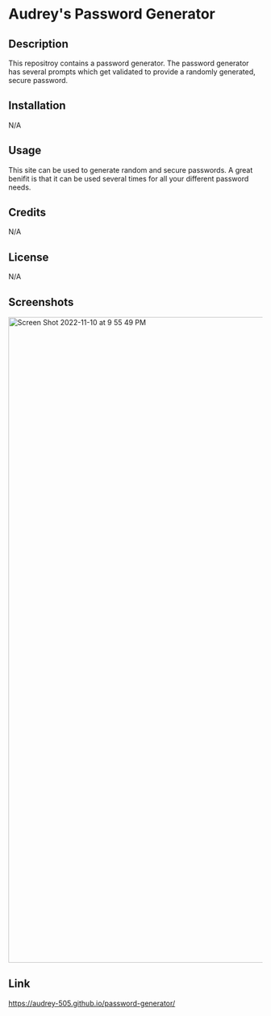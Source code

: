#  Audrey's Password Generator

## Description 

This repositroy contains a password generator. The password generator has several prompts which get validated to provide a randomly generated, secure password.  

## Installation 

N/A

## Usage 

This site can be used to generate random and secure passwords. A great benifit is that it can be used several times for all your different password needs.

## Credits

N/A

## License

N/A

## Screenshots

<img width="1280" alt="Screen Shot 2022-11-10 at 9 55 49 PM" src="https://user-images.githubusercontent.com/77470771/201253576-359ed330-d407-4422-b2c3-dd544edd7d5d.png">


## Link 

https://audrey-505.github.io/password-generator/
